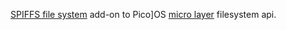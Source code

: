 [SPIFFS file system][1] add-on to Pico]OS [micro layer][2] filesystem api.

[1]: https://github.com/pellepl/spiffs
[2]: https://github.com/AriZuu/picoos-micro

